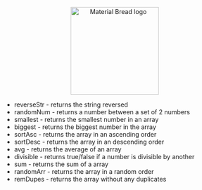 <p align="center">
  <img width="200" src="[http://material-bread.org/logo-shadow.svg](https://media.npr.org/assets/img/2017/10/12/trh_manipulation_artwork1_wide-b3b9648e2f6fb9a829cc1d800adf7dada2e5f57e-s1400-c85.webp)" alt="Material Bread logo">
</p>

- reverseStr - returns the string reversed
- randomNum - returns a number between a set of 2 numbers
- smallest - returns the smallest number in an array
- biggest - returns the biggest number in the array
- sortAsc - returns the array in an ascending order
- sortDesc - returns the array in an descending order
- avg - returns the average of an array
- divisible - returns true/false if a number is divisible by another
- sum - returns the sum of a array
- randomArr - returns the array in a random order
- remDupes - returns the array without any duplicates
